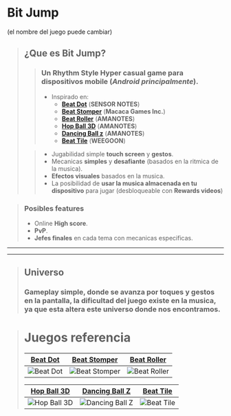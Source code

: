 # **Bit Jump**
(el nombre del juego puede cambiar)

>## ¿Que es **Bit Jump**?
>> ### Un **Rhythm Style Hyper casual game** para dispositivos mobile (*Android principalmente*).
>>   - Inspirado en:
>>       - [**Beat Dot**](https://play.google.com/store/apps/details?id=com.dot.beat.dancing.line.ball&hl=es_419) (**SENSOR NOTES**)
>>       - [**Beat Stomper**](https://play.google.com/store/apps/details?id=com.RockyHong.BeatStomperAndroid&hl=es_419) (**Macaca Games Inc.**)
>>       - [**Beat Roller**](https://play.google.com/store/apps/details?id=com.amanotes.pamabeatroller&hl=es_419) (**AMANOTES**) 
>>       - [**Hop Ball 3D**](https://play.google.com/store/apps/details?id=com.amanotes.pamarollingtiles2&hl=es_419) (**AMANOTES**)
>>       - [**Dancing Ball z**](https://play.google.com/store/apps/details?id=com.amanotes.db&hl=es_419) (**AMANOTES**)
>>       - [**Beat Tile**](https://play.google.com/store/apps/details?id=com.weegoon.beattiles&hl=es_419) (**WEEGOON**)
>   
>>   - Jugabilidad simple **touch screen** y **gestos**.
>>   - Mecanicas **simples** y **desafiante** (basados en la ritmica de la musica).
>>   - **Efectos visuales** basados en la musica.
>>   - La posibilidad de **usar la musica almacenada en tu dispositivo** para jugar (desbloqueable con **Rewards videos**)

> ### Posibles **features**
>   - Online **High score**.
>   - **PvP**.
>   - **Jefes finales** en cada tema con mecanicas especificas.
---
---
>## **Universo**
>### Gameplay **simple**, donde se avanza por **toques y gestos** en la pantalla, la **dificultad** del juego existe en la musica, ya que esta **altera este universo** donde nos encontramos.

> # Juegos referencia
> [Beat Dot](https://play.google.com/store/apps/details?id=com.dot.beat.dancing.line.ball&hl=es_419)|[Beat Stomper](https://play.google.com/store/apps/details?id=com.RockyHong.BeatStomperAndroid&hl=es_419)|[Beat Roller](https://play.google.com/store/apps/details?id=com.amanotes.pamabeatroller&hl=es_419)
> ---|---|---
> <img src="README/Beat Dot.gif" title="Beat Dot"> | <img src="README/Beat Stomper.gif" title="Beat Stomper"> | <img src="README/Beat Roller.gif" title="Beat Roller">
>
> [Hop Ball 3D](https://play.google.com/store/apps/details?id=com.amanotes.pamarollingtiles2&hl=es_419) | [Dancing Ball Z](https://play.google.com/store/apps/details?id=com.amanotes.db&hl=es_419) | [Beat Tile](https://play.google.com/store/apps/details?id=com.weegoon.beattiles&hl=es_419)
> ---|---|---
> <img src="README/Hop Ball 3D.gif" title="Hop Ball 3D"> | <img src="README/Dancing Ball Z.gif" title="Dancing Ball Z"> | <img src="README/Beat Tile.gif" title="Beat Tile">